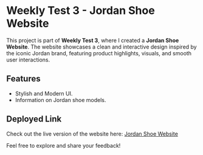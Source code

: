 # Weekly Test 3 - Jordan Shoe Website

This project is part of **Weekly Test 3**, where I created a **Jordan Shoe Website**. The website showcases a clean and interactive design inspired by the iconic Jordan brand, featuring product highlights, visuals, and smooth user interactions.

## Features
- Stylish and Modern UI.
- Information on Jordan shoe models.

## Deployed Link
Check out the live version of the website here: [Jordan Shoe Website](https://weeklytest3-namira.netlify.app/)

Feel free to explore and share your feedback!
